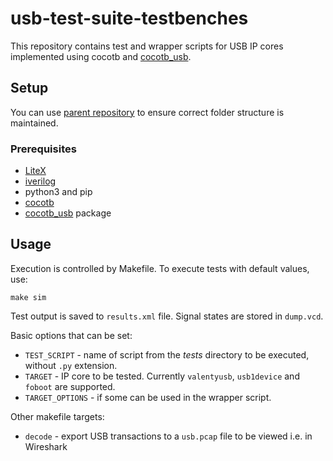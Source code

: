 # usb-test-suite-testbenches

This repository contains test and wrapper scripts for USB IP cores implemented using cocotb and [cocotb_usb](https://github.com/antmicro/usb-test-suite-cocotb-usb).

## Setup
You can use [parent repository](https://github.com/antmicro/usb-test-suite-build) to ensure correct folder structure is maintained.

### Prerequisites
* [LiteX](https://github.com/enjoy-digital/litex)
* [iverilog](http://iverilog.icarus.com/)
* python3 and pip
* [cocotb](https://github.com/cocotb/cocotb)
* [cocotb_usb](https://github.com/antmicro/usb-test-suite-cocotb-usb) package

## Usage
Execution is controlled by Makefile. To execute tests with default values, use:

```
make sim
```
Test output is saved to `results.xml` file. Signal states are stored in `dump.vcd`.

Basic options that can be set:
* `TEST_SCRIPT` - name of script from the *tests* directory to be executed, without `.py` extension.
* `TARGET` - IP core to be tested. Currently `valentyusb`, `usb1device` and `foboot` are supported.
* `TARGET_OPTIONS` - if some can be used in the wrapper script.

Other makefile targets:
* `decode` - export USB transactions to a `usb.pcap` file to be viewed i.e. in Wireshark

